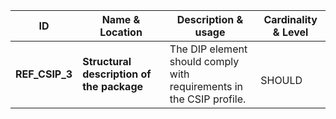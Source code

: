 | ID | Name & Location | Description & usage | Cardinality & Level |
| -- | --------------- | ------------------- | ------------------- |
| <a name="REF_CSIP_3"></a>**REF_CSIP_3** | **Structural description of the package** <br/>  | The DIP <structMap> element should comply with  <br/>  <structMap> requirements in the CSIP profile. |  <br/> SHOULD |
